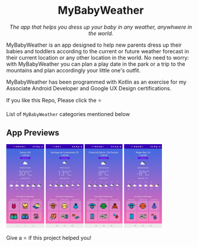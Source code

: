 <h1 align="center">MyBabyWeather</h1>
<p align="center"><i>The app that helps you dress up your baby in any weather, anywhwere in the world.</i></p>

MyBabyWeather is an app designed to help new parents dress up their babies and toddlers according to the current or future weather forecast in their current location or any other location in the world. No need to worry: with MyBabyWeather you can plan a play date in the park or a trip to the mountains and plan accordingly your little one's outfit.

MyBabyWeather has been programmed with Kotlin as an exercise for my Associate Android Developer and Google UX Design certifications.

If you like this Repo, Please click the :star:

List of `MyBabyWeather` categories mentioned below

## App Previews

<p float="left">
  <img src="https://github.com/arantzaruiz/Babyweather/blob/main/MBWMexico.jpeg" width="20%" height="20%" />
  <img src="https://github.com/arantzaruiz/Babyweather/blob/main/MBWSantiago.jpeg" width="20%" height="20%" />
  <img src="https://github.com/arantzaruiz/Babyweather/blob/main/MBWToronto.jpeg" width="20%" height="20%" /> 
  <img src="https://github.com/arantzaruiz/Babyweather/blob/main/MBWNunavut.jpeg" width="20%" height="20%" />
</p>

Give a ⭐️ if this project helped you!
